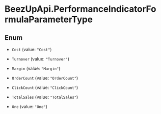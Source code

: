 # BeezUpApi.PerformanceIndicatorFormulaParameterType

## Enum


* `Cost` (value: `"Cost"`)

* `Turnover` (value: `"Turnover"`)

* `Margin` (value: `"Margin"`)

* `OrderCount` (value: `"OrderCount"`)

* `ClickCount` (value: `"ClickCount"`)

* `TotalSales` (value: `"TotalSales"`)

* `One` (value: `"One"`)


